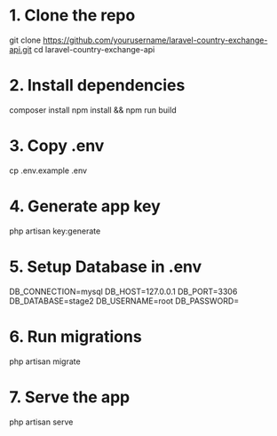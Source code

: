 # 1. Clone the repo
git clone https://github.com/yourusername/laravel-country-exchange-api.git
cd laravel-country-exchange-api

# 2. Install dependencies
composer install
npm install && npm run build

# 3. Copy .env
cp .env.example .env

# 4. Generate app key
php artisan key:generate

# 5. Setup Database in .env
DB_CONNECTION=mysql
DB_HOST=127.0.0.1
DB_PORT=3306
DB_DATABASE=stage2
DB_USERNAME=root
DB_PASSWORD=

# 6. Run migrations
php artisan migrate

# 7. Serve the app
php artisan serve

